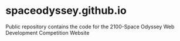 # spaceodyssey.github.io
Public repository contains the code for the 2100-Space Odyssey Web Development Competition Website

